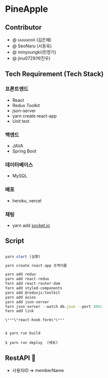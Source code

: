 # PineApple

## **Contributor**

- @ uuuuooii (김은혜)
- @ SeoNaru (서동욱)
- @ minyoungki(민영기)
- @ jinu0729(박진우)

## **Tech Requirement (Tech Stack)**

### 프론트엔드

- React
- Redux Toolkit
- json-server
- yarn create react-app
- Unit test

### 백엔드

- JAVA
- Spring Boot

### 데이터베이스

- MySQL

### 배포

- heroku, vercel

### 채팅

- yarn add [socket.io](http://socket.io/)

## **Script**

```javascript

yarn start (실행)

```

```javascript
yarn create react-app 프젝이름

yarn add redux
yarn add react-redux
Yarn add react-router-dom
Yarn add styled-components
yarn add @reduxjs/toolkit
yarn add axios
yarn add json-server
Yarn json-server --watch db.json --port 3001
Yarn add link

\***\*react-hook-form\*\***
```

```

$ yarn run build

$ yarn run deploy  (배포)

```

## RestAPI 🤙

- 사용자ID ⇒ memberName
